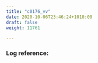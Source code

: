 ```yaml
---
title: "c0176_vv"
date: 2020-10-06T23:46:24+1010:00
draft: false
weight: 11761

---
```


### Log reference: <no value>

```
